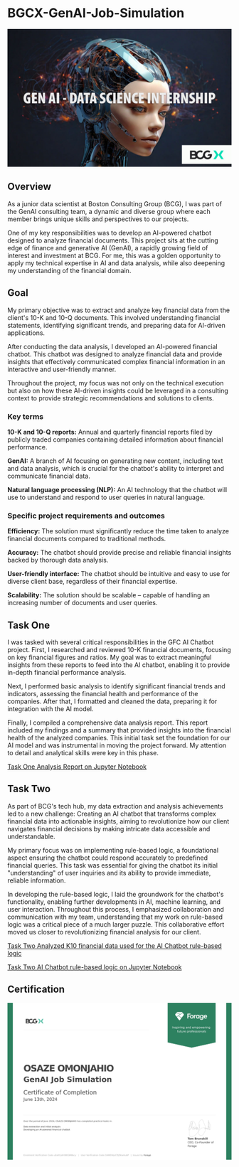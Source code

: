 # BGCX-GenAI-Job-Simulation

![](cover.jpg)

## Overview

As a junior data scientist at Boston Consulting Group (BCG), I was part of the GenAI consulting team, a dynamic and diverse group where each member brings unique skills and perspectives to our projects.

One of my key responsibilities was to develop an AI-powered chatbot designed to analyze financial documents. This project sits at the cutting edge of finance and generative AI (GenAI), a rapidly growing field of interest and investment at BCG. For me, this was a golden opportunity to apply my technical expertise in AI and data analysis, while also deepening my understanding of the financial domain.

## Goal

My primary objective was to extract and analyze key financial data from the client's 10-K and 10-Q documents. This involved understanding financial statements, identifying significant trends, and preparing data for AI-driven applications.

After conducting the data analysis, I developed an AI-powered financial chatbot. This chatbot was designed to analyze financial data and provide insights that effectively communicated complex financial information in an interactive and user-friendly manner.

Throughout the project, my focus was not only on the technical execution but also on how these AI-driven insights could be leveraged in a consulting context to provide strategic recommendations and solutions to clients.

### Key terms

**10-K and 10-Q reports:** Annual and quarterly financial reports filed by publicly traded companies containing detailed information about financial performance.

**GenAI:** A branch of AI focusing on generating new content, including text and data analysis, which is crucial for the chatbot's ability to interpret and communicate financial data.

**Natural language processing (NLP):** An AI technology that the chatbot will use to understand and respond to user queries in natural language.
 
### Specific project requirements and outcomes

**Efficiency:** The solution must significantly reduce the time taken to analyze financial documents compared to traditional methods.

**Accuracy:** The chatbot should provide precise and reliable financial insights backed by thorough data analysis.

**User-friendly interface:** The chatbot should be intuitive and easy to use for diverse client base, regardless of their financial expertise.

**Scalability:** The solution should be scalable – capable of handling an increasing number of documents and user queries.

## Task One

I was tasked with several critical responsibilities in the GFC AI Chatbot project. First, I researched and reviewed 10-K financial documents, focusing on key financial figures and ratios. My goal was to extract meaningful insights from these reports to feed into the AI chatbot, enabling it to provide in-depth financial performance analysis.

Next, I performed basic analysis to identify significant financial trends and indicators, assessing the financial health and performance of the companies. After that, I formatted and cleaned the data, preparing it for integration with the AI model.

Finally, I compiled a comprehensive data analysis report. This report included my findings and a summary that provided insights into the financial health of the analyzed companies. This initial task set the foundation for our AI model and was instrumental in moving the project forward. My attention to detail and analytical skills were key in this phase.

[Task One Analysis Report on Jupyter Notebook](https://github.com/Henryzeze/BGCX-GenAI-Job-Simulation/blob/main/Analysis_Report.ipynb)

## Task Two

As part of BCG's tech hub, my data extraction and analysis achievements led to a new challenge: Creating an AI chatbot that transforms complex financial data into actionable insights, aiming to revolutionize how our client navigates financial decisions by making intricate data accessible and understandable.

My primary focus was on implementing rule-based logic, a foundational aspect ensuring the chatbot could respond accurately to predefined financial queries. This task was essential for giving the chatbot its initial "understanding" of user inquiries and its ability to provide immediate, reliable information.

In developing the rule-based logic, I laid the groundwork for the chatbot's functionality, enabling further developments in AI, machine learning, and user interaction. Throughout this process, I emphasized collaboration and communication with my team, understanding that my work on rule-based logic was a critical piece of a much larger puzzle. This collaborative effort moved us closer to revolutionizing financial analysis for our client.

[Task Two Analyzed K10 financial data used for the AI Chatbot rule-based logic](https://github.com/Henryzeze/BGCX-GenAI-Job-Simulation/blob/main/K10_filings%20final.xlsx)

[Task Two AI Chatbot rule-based logic on Jupyter Notebook](https://github.com/Henryzeze/BGCX-GenAI-Job-Simulation/blob/main/K10_filings%20final.xlsx)

## Certification

![](completion_certificate.jpg)
